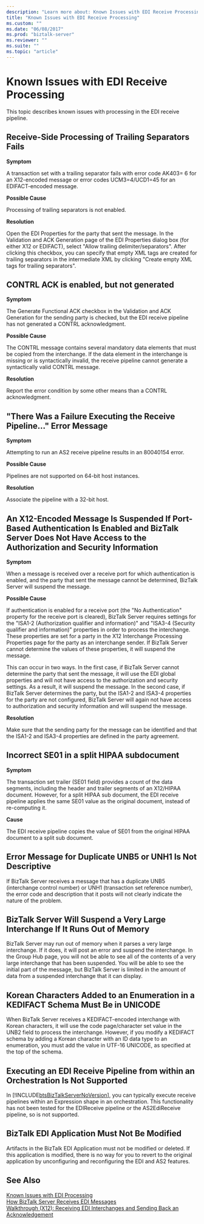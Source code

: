 ```yaml
---
description: "Learn more about: Known Issues with EDI Receive Processing"
title: "Known Issues with EDI Receive Processing"
ms.custom: ""
ms.date: "06/08/2017"
ms.prod: "biztalk-server"
ms.reviewer: ""
ms.suite: ""
ms.topic: "article"
---
```

# Known Issues with EDI Receive Processing
This topic describes known issues with processing in the EDI receive pipeline.  
  
## Receive-Side Processing of Trailing Separators Fails  
 **Symptom**  
  
 A transaction set with a trailing separator fails with error code AK403= 6 for an X12-encoded message or error codes UCM3=4/UCD1=45 for an EDIFACT-encoded message.  
  
 **Possible Cause**  
  
 Processing of trailing separators is not enabled.  
  
 **Resolution**  
  
 Open the EDI Properties for the party that sent the message. In the Validation and ACK Generation page of the EDI Properties dialog box (for either X12 or EDIFACT), select "Allow trailing delimiter/separators". After clicking this checkbox, you can specify that empty XML tags are created for trailing separators in the intermediate XML by clicking "Create empty XML tags for trailing separators".  
  
## CONTRL ACK is enabled, but not generated  
 **Symptom**  
  
 The Generate Functional ACK checkbox in the Validation and ACK Generation for the sending party is checked, but the EDI receive pipeline has not generated a CONTRL acknowledgment.  
  
 **Possible Cause**  
  
 The CONTRL message contains several mandatory data elements that must be copied from the interchange. If the data element in the interchange is missing or is syntactically invalid, the receive pipeline cannot generate a syntactically valid CONTRL message.  
  
 **Resolution**  
  
 Report the error condition by some other means than a CONTRL acknowledgment.  
  
## "There Was a Failure Executing the Receive Pipeline…" Error Message  
 **Symptom**  
  
 Attempting to run an AS2 receive pipeline results in an 80040154 error.  
  
 **Possible Cause**  
  
 Pipelines are not supported on 64-bit host instances.  
  
 **Resolution**  
  
 Associate the pipeline with a 32-bit host.  
  
## An X12-Encoded Message Is Suspended If Port-Based Authentication Is Enabled and BizTalk Server Does Not Have Access to the Authorization and Security Information  
 **Symptom**  
  
 When a message is received over a receive port for which authentication is enabled, and the party that sent the message cannot be determined, BizTalk Server will suspend the message.  
  
 **Possible Cause**  
  
 If authentication is enabled for a receive port (the "No Authentication" property for the receive port is cleared), BizTalk Server requires settings for the "ISA1-2 (Authorization qualifier and information)" and "ISA3-4 (Security qualifier and information)" properties in order to process the interchange. These properties are set for a party in the X12 Interchange Processing Properties page for the party as an interchange sender. If BizTalk Server cannot determine the values of these properties, it will suspend the message.  
  
 This can occur in two ways. In the first case, if BizTalk Server cannot determine the party that sent the message, it will use the EDI global properties and will not have access to the authorization and security settings. As a result, it will suspend the message. In the second case, if BizTalk Server determines the party, but the ISA1-2 and ISA3-4 properties for the party are not configured, BizTalk Server will again not have access to authorization and security information and will suspend the message.  
  
 **Resolution**  
  
 Make sure that the sending party for the message can be identified and that the ISA1-2 and ISA3-4 properties are defined in the party agreement.  
  
## Incorrect SE01 in a split HIPAA subdocument  
 **Symptom**  
  
 The transaction set trailer (SE01 field) provides a count of the data segments, including the header and trailer segments of an X12/HIPAA document. However, for a split HIPAA sub document, the EDI receive pipeline applies the same SE01 value as the original document, instead of re-computing it.  
  
 **Cause**  
  
 The EDI receive pipeline copies the value of SE01 from the original HIPAA document to a split sub document.  
  
## Error Message for Duplicate UNB5 or UNH1 Is Not Descriptive  
 If BizTalk Server receives a message that has a duplicate UNB5 (interchange control number) or UNH1 (transaction set reference number), the error code and description that it posts will not clearly indicate the nature of the problem.  
  
## BizTalk Server Will Suspend a Very Large Interchange If It Runs Out of Memory  
 BizTalk Server may run out of memory when it parses a very large interchange. If it does, it will post an error and suspend the interchange. In the Group Hub page, you will not be able to see all of the contents of a very large interchange that has been suspended. You will be able to see the initial part of the message, but BizTalk Server is limited in the amount of data from a suspended interchange that it can display.  
  
## Korean Characters Added to an Enumeration in a KEDIFACT Schema Must Be in UNICODE  
 When BizTalk Server receives a KEDIFACT-encoded interchange with Korean characters, it will use the code page/character set value in the UNB2 field to process the interchange. However, if you modify a KEDIFACT schema by adding a Korean character with an ID data type to an enumeration, you must add the value in UTF-16 UNICODE, as specified at the top of the schema.  
  
## Executing an EDI Receive Pipeline from within an Orchestration Is Not Supported  
 In [!INCLUDE[btsBizTalkServerNoVersion](../includes/btsbiztalkservernoversion-md.md)], you can typically execute receive pipelines within an Expression shape in an orchestration. This functionality has not been tested for the EDIReceive pipeline or the AS2EdiReceive pipeline, so is not supported.  
  
## BizTalk EDI Application Must Not Be Modified  
 Artifacts in the BizTalk EDI Application must not be modified or deleted. If this application is modified, there is no way for you to revert to the original application by unconfiguring and reconfiguring the EDI and AS2 features.  
  
## See Also  
 [Known Issues with EDI Processing](../core/known-issues-with-edi-processing.md)   
 [How BizTalk Server Receives EDI Messages](../core/how-biztalk-server-receives-edi-messages.md)   
 [Walkthrough (X12): Receiving EDI Interchanges and Sending Back an Acknowledgement](../core/walkthrough-x12--receive-edi-interchanges-and-send-back-an-acknowledgement.md)
